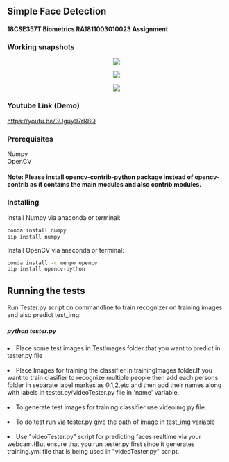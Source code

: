 ## Simple Face Detection
#### 18CSE357T Biometrics RA1811003010023 Assignment



### Working snapshots
<p align="center">
<img src="https://github.com/ReanSchwarzer1/18CSE357T-Biometrics-RA1811003010023-Assignment/blob/main/demo3.jpg">
</p> 

<p align="center">
<img src="https://github.com/ReanSchwarzer1/18CSE357T-Biometrics-RA1811003010023-Assignment/blob/main/demo2.jpg">
</p> 

<p align="center">
<img src="https://github.com/ReanSchwarzer1/18CSE357T-Biometrics-RA1811003010023-Assignment/blob/main/demo1.PNG">
</p> 

### Youtube Link (Demo) 
https://youtu.be/3Uguy97rR8Q

### Prerequisites

Numpy</br>
OpenCV

#### Note: Please install opencv-contrib-python package instead of opencv-contrib as it contains the main modules and also contrib modules.

### Installing

Install Numpy via anaconda or terminal:
```bash
conda install numpy
pip install numpy
```
Install OpenCV via anaconda or terminal:
```bash
conda install -c menpo opencv
pip install opencv-python
```

## Running the tests

Run Tester.py script on commandline to train recognizer on training images and also predict test_img:<br>
##### python tester.py
<li>Place some test images in TestImages folder that you want to predict  in tester.py file</li></br>
<li>Place Images for training the classifier in trainingImages folder.If you want to train clasifier to recognize multiple people then add each persons folder in separate label markes as 0,1,2,etc and then add their names along with labels in tester.py/videoTester.py file in 'name' variable.</li></br>
<li>To generate test images for training classifier use videoimg.py file.</li></br>
<li>To do test run via tester.py give the path of image in test_img variable</li></br>
<li>Use "videoTester.py" script for predicting faces realtime via your webcam.(But ensure that you run tester.py first since it generates training.yml file that is being used in "videoTester.py" script.</li></br>


